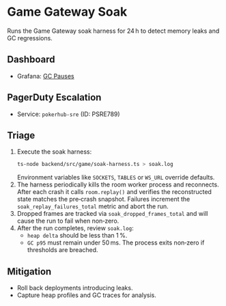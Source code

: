 # Game Gateway Soak
<!-- Update service IDs in this file if PagerDuty services change -->

Runs the Game Gateway soak harness for 24 h to detect memory leaks and GC regressions.

## Dashboard
- Grafana: [GC Pauses](../../infra/observability/gc-pauses-dashboard.json)

## PagerDuty Escalation
- Service: `pokerhub-sre` (ID: PSRE789)

## Triage
1. Execute the soak harness:
   ```bash
   ts-node backend/src/game/soak-harness.ts > soak.log
   ```
   Environment variables like `SOCKETS`, `TABLES` or `WS_URL` override defaults.
2. The harness periodically kills the room worker process and reconnects.
   After each crash it calls `room.replay()` and verifies the reconstructed
   state matches the pre‑crash snapshot. Failures increment the
   `soak_replay_failures_total` metric and abort the run.
3. Dropped frames are tracked via `soak_dropped_frames_total` and will cause the
   run to fail when non‑zero.
4. After the run completes, review `soak.log`:
   - `heap delta` should be less than 1 %.
   - `GC p95` must remain under 50 ms.
   The process exits non‑zero if thresholds are breached.

## Mitigation
- Roll back deployments introducing leaks.
- Capture heap profiles and GC traces for analysis.

